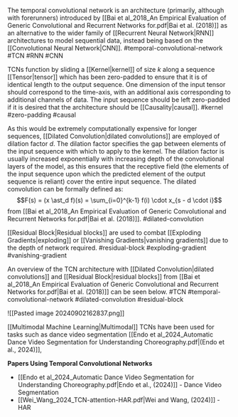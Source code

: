 The temporal convolutional network is an architecture (primarily, although with forerunners) introduced by [[Bai et al_2018_An Empirical Evaluation of Generic Convolutional and Recurrent Networks for.pdf|Bai et al. (2018)]] as an alternative to the wider family of [[Recurrent Neural Network|RNN]] architectures to model sequential data, instead being based on the [[Convolutional Neural Network|CNN]]. #temporal-convolutional-network #TCN #RNN #CNN

TCNs function by sliding a [[Kernel|kernel]] of size *k* along a sequence [[Tensor|tensor]] which has been zero-padded to ensure that it is of identical length to the output sequence. One dimension of the input tensor should correspond to the time-axis, with an additional axis corresponding to additional channels of data. The input sequence should be left zero-padded if it is desired that the architecture should be [[Causality|causal]]. #kernel #zero-padding #causal

As this would be extremely computationally expensive for longer sequences, [[Dilated Convolution|dilated convolutions]] are employed of dilation factor *d*. The dilation factor specifies the gap between elements of the input sequence with which to apply to the kernel. The dilation factor is usually increased exponentially with increasing depth of the convolutional layers of the model, as this ensures that the receptive field (the elements of the input sequence upon which the predicted element of the output sequence is reliant) cover the entire input sequence. The dilated convolution can be formally defined as:
$$F(s) = (x \ast_d f)(s) = \sum_{i=0}^{k-1} f(i) \cdot x_{s - d \cdot i}$$
from [[Bai et al_2018_An Empirical Evaluation of Generic Convolutional and Recurrent Networks for.pdf|Bai et al. (2018)]]. #dilated-convolution

[[Residual Block|Residual blocks]] are used to combat [[Exploding Gradients|exploding]] or [[Vanishing Gradients|vanishing gradients]] due to the depth of network required. #residual-block #exploding-gradient #vanishing-gradient

An overview of the TCN architecture with [[Dilated Convolution|dilated convolutions]] and [[Residual Block|residual blocks]] from [[Bai et al_2018_An Empirical Evaluation of Generic Convolutional and Recurrent Networks for.pdf|Bai et al. (2018)]] can be seen below. #TCN #temporal-convolutional-network #dilated-convolution #residual-block 

![[Pasted image 20240902162837.png]]

[[Multimodal Machine Learning|Multimodal]] TCNs have been used for tasks such as dance video segmentation [[Endo et al_2024_Automatic Dance Video Segmentation for Understanding Choreography.pdf|(Endo et al., 2024)]], 


**Papers Using Temporal Convolutional Networks**

- [[Endo et al_2024_Automatic Dance Video Segmentation for Understanding Choreography.pdf|Endo et al., (2024)]] - Dance Video Segmentation
- [[Wei_Wang_2024_TCN-attention-HAR.pdf|Wei and Wang, (2024)]] - HAR







